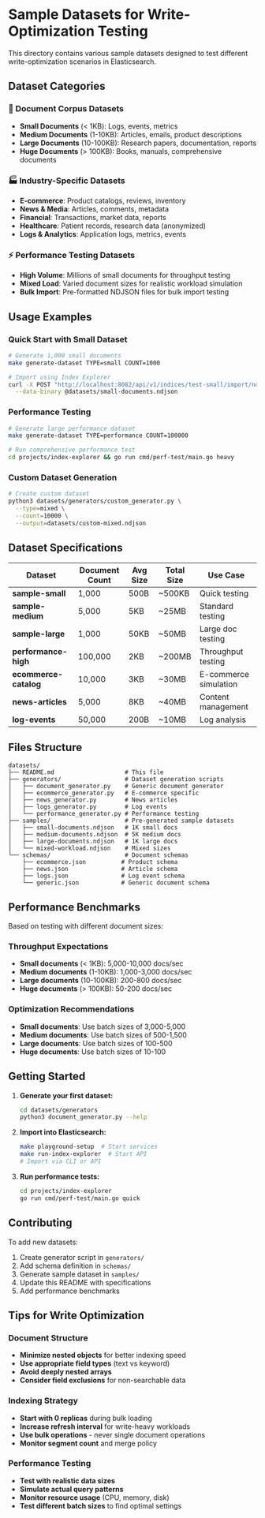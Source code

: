# Sample Datasets for Write-Optimization Testing

This directory contains various sample datasets designed to test different write-optimization scenarios in Elasticsearch.

## Dataset Categories

### 📄 Document Corpus Datasets

- **Small Documents** (< 1KB): Logs, events, metrics
- **Medium Documents** (1-10KB): Articles, emails, product descriptions
- **Large Documents** (10-100KB): Research papers, documentation, reports
- **Huge Documents** (> 100KB): Books, manuals, comprehensive documents

### 🏭 Industry-Specific Datasets

- **E-commerce**: Product catalogs, reviews, inventory
- **News & Media**: Articles, comments, metadata
- **Financial**: Transactions, market data, reports
- **Healthcare**: Patient records, research data (anonymized)
- **Logs & Analytics**: Application logs, metrics, events

### ⚡ Performance Testing Datasets

- **High Volume**: Millions of small documents for throughput testing
- **Mixed Load**: Varied document sizes for realistic workload simulation
- **Bulk Import**: Pre-formatted NDJSON files for bulk import testing

## Usage Examples

### Quick Start with Small Dataset

```bash
# Generate 1,000 small documents
make generate-dataset TYPE=small COUNT=1000

# Import using Index Explorer
curl -X POST "http://localhost:8082/api/v1/indices/test-small/import/ndjson?batch_size=500" \
  --data-binary @datasets/small-documents.ndjson
```

### Performance Testing

```bash
# Generate large performance dataset
make generate-dataset TYPE=performance COUNT=100000

# Run comprehensive performance test
cd projects/index-explorer && go run cmd/perf-test/main.go heavy
```

### Custom Dataset Generation

```bash
# Create custom dataset
python3 datasets/generators/custom_generator.py \
  --type=mixed \
  --count=10000 \
  --output=datasets/custom-mixed.ndjson
```

## Dataset Specifications

| Dataset               | Document Count | Avg Size | Total Size | Use Case              |
| --------------------- | -------------- | -------- | ---------- | --------------------- |
| **sample-small**      | 1,000          | 500B     | ~500KB     | Quick testing         |
| **sample-medium**     | 5,000          | 5KB      | ~25MB      | Standard testing      |
| **sample-large**      | 1,000          | 50KB     | ~50MB      | Large doc testing     |
| **performance-high**  | 100,000        | 2KB      | ~200MB     | Throughput testing    |
| **ecommerce-catalog** | 10,000         | 3KB      | ~30MB      | E-commerce simulation |
| **news-articles**     | 5,000          | 8KB      | ~40MB      | Content management    |
| **log-events**        | 50,000         | 200B     | ~10MB      | Log analysis          |

## Files Structure

```
datasets/
├── README.md                    # This file
├── generators/                  # Dataset generation scripts
│   ├── document_generator.py    # Generic document generator
│   ├── ecommerce_generator.py   # E-commerce specific
│   ├── news_generator.py        # News articles
│   ├── logs_generator.py        # Log events
│   └── performance_generator.py # Performance testing
├── samples/                     # Pre-generated sample datasets
│   ├── small-documents.ndjson   # 1K small docs
│   ├── medium-documents.ndjson  # 5K medium docs
│   ├── large-documents.ndjson   # 1K large docs
│   └── mixed-workload.ndjson    # Mixed sizes
└── schemas/                     # Document schemas
    ├── ecommerce.json          # Product schema
    ├── news.json               # Article schema
    ├── logs.json               # Log event schema
    └── generic.json            # Generic document schema
```

## Performance Benchmarks

Based on testing with different document sizes:

### Throughput Expectations

- **Small documents** (< 1KB): 5,000-10,000 docs/sec
- **Medium documents** (1-10KB): 1,000-3,000 docs/sec
- **Large documents** (10-100KB): 200-800 docs/sec
- **Huge documents** (> 100KB): 50-200 docs/sec

### Optimization Recommendations

- **Small documents**: Use batch sizes of 3,000-5,000
- **Medium documents**: Use batch sizes of 500-1,500
- **Large documents**: Use batch sizes of 100-500
- **Huge documents**: Use batch sizes of 10-100

## Getting Started

1. **Generate your first dataset:**

   ```bash
   cd datasets/generators
   python3 document_generator.py --help
   ```

2. **Import into Elasticsearch:**

   ```bash
   make playground-setup  # Start services
   make run-index-explorer  # Start API
   # Import via CLI or API
   ```

3. **Run performance tests:**
   ```bash
   cd projects/index-explorer
   go run cmd/perf-test/main.go quick
   ```

## Contributing

To add new datasets:

1. Create generator script in `generators/`
2. Add schema definition in `schemas/`
3. Generate sample dataset in `samples/`
4. Update this README with specifications
5. Add performance benchmarks

## Tips for Write Optimization

### Document Structure

- **Minimize nested objects** for better indexing speed
- **Use appropriate field types** (text vs keyword)
- **Avoid deeply nested arrays**
- **Consider field exclusions** for non-searchable data

### Indexing Strategy

- **Start with 0 replicas** during bulk loading
- **Increase refresh interval** for write-heavy workloads
- **Use bulk operations** - never single document operations
- **Monitor segment count** and merge policy

### Performance Testing

- **Test with realistic data sizes**
- **Simulate actual query patterns**
- **Monitor resource usage** (CPU, memory, disk)
- **Test different batch sizes** to find optimal settings
